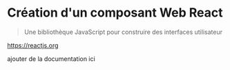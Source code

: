# Création d'un composant Web React

> Une bibliothèque JavaScript pour construire des interfaces utilisateur

<https://reactjs.org>

ajouter de la documentation ici
